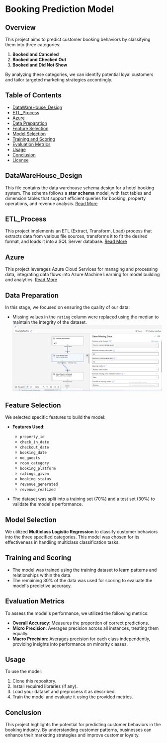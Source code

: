 # Booking Prediction Model

## Overview
This project aims to predict customer booking behaviors by classifying them into three categories: 
1. **Booked and Canceled**
2. **Booked and Checked Out**
3. **Booked and Did Not Show**

By analyzing these categories, we can identify potential loyal customers and tailor targeted marketing strategies accordingly.

## Table of Contents
- [DataWareHouse_Design](#DataWareHouse_Design)
- [ETL_Process](#ETL_Process)
- [Azure](#Azure)
- [Data Preparation](#data-preparation)
- [Feature Selection](#feature-selection)
- [Model Selection](#model-selection)
- [Training and Scoring](#training-and-scoring)
- [Evaluation Metrics](#evaluation-metrics)
- [Usage](#usage)
- [Conclusion](#conclusion)
- [License](#license)
## DataWareHouse_Design
This file contains the data warehouse schema design for a hotel booking system. The schema follows a **star schema** model, with fact tables and dimension tables that support efficient queries for booking, property operations, and revenue analysis.
[Read More](Data_WareHouse_Design/ReadMe.md)

## ETL_Process
This project implements an ETL (Extract, Transform, Load) process that extracts data from various file sources, transforms it to fit the desired format, and loads it into a SQL Server database.
[Read More](ETL_Process/ReadMe.md)
## Azure
This project leverages Azure Cloud Services for managing and processing data, integrating data flows into Azure Machine Learning for model building and analytics.
[Read More](Azure/ReadMe.md)
## Data Preparation
In this stage, we focused on ensuring the quality of our data:
- Missing values in the `rating` column were replaced using the median to maintain the integrity of the dataset.
![Data_Prepration](Azure/dataprepration.png)
## Feature Selection
We selected specific features to build the model:
- **Features Used**:
  - `property_id`
  - `check_in_date`
  - `checkout_date`
  - `booking_date`
  - `no_guests`
  - `room_category`
  - `booking_platform`
  - `ratings_given`
  - `booking_status`
  - `revenue_generated`
  - `revenue_realized`

- The dataset was split into a training set (70%) and a test set (30%) to validate the model's performance.

## Model Selection
We utilized **Multiclass Logistic Regression** to classify customer behaviors into the three specified categories. This model was chosen for its effectiveness in handling multiclass classification tasks.

## Training and Scoring
- The model was trained using the training dataset to learn patterns and relationships within the data.
- The remaining 30% of the data was used for scoring to evaluate the model's predictive accuracy.

## Evaluation Metrics
To assess the model's performance, we utilized the following metrics:
- **Overall Accuracy**: Measures the proportion of correct predictions.
- **Micro Precision**: Averages precision across all instances, treating them equally.
- **Macro Precision**: Averages precision for each class independently, providing insights into performance on minority classes.

## Usage
To use the model:
1. Clone this repository.
2. Install required libraries (if any).
3. Load your dataset and preprocess it as described.
4. Train the model and evaluate it using the provided metrics.

## Conclusion
This project highlights the potential for predicting customer behaviors in the booking industry. By understanding customer patterns, businesses can enhance their marketing strategies and improve customer loyalty.

